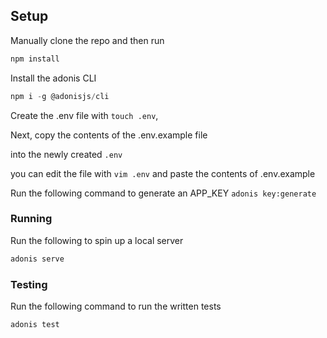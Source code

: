 ## Setup
Manually clone the repo and then run 

```js
npm install
```

Install the adonis CLI
```js
npm i -g @adonisjs/cli
```

Create the .env file with `touch .env`,

Next, copy the contents of the .env.example file

into the newly created `.env`

you can edit the file with `vim .env` and paste the contents of .env.example

Run the following command to generate an APP_KEY
```adonis key:generate```


### Running

Run the following to spin up a local server
```js
adonis serve
```

### Testing

Run the following command to run the written tests
```js
adonis test
```
